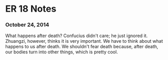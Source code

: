ER 18 Notes
===========

### October 24, 2014

What happens after death?
Confucius didn't care; he just ignored it.
Zhuangzi, however, thinks it is very important.
We have to think about what happens to us after death.
We shouldn't fear death because, after death, our bodies turn into other things, which is pretty cool.
